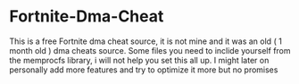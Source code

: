 # Fortnite-Dma-Cheat
This is a free Fortnite dma cheat source, it is not mine and it was an old ( 1 month old ) dma cheats source.
Some files you need to inclide yourself from the memprocfs library, i will not help you set this all up. I might later on personally add more features and try to optimize it more but no promises
